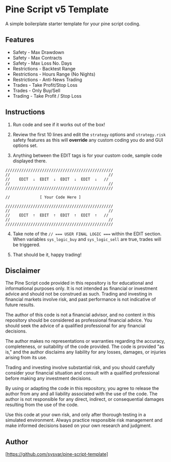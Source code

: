 # Pine Script v5 Template
A simple boilerplate starter template for your pine script coding.

## Features
* Safety - Max Drawdown
* Safety - Max Contracts
* Safety - Max Loss No. Days
* Restrictions - Backtest Range
* Restrictions - Hours Range (No Nights)
* Restrictions - Anti-News Trading
* Trades - Take Profit/Stop Loss
* Trades - Only Buy/Sell
* Trading - Take Profit / Stop Loss


## Instructions
1. Run code and see if it works out of the box!

2. Review the first 10 lines and edit the `strategy` options and `strategy.risk` safety features as this will **override** any custom coding you do and GUI options set.

3. Anything between the EDIT tags is for your custom code, sample code displayed there.

```
///////////////////////////////////////////////
//                                           //
//    EDIT  ⇣  EDIT  ⇣  EDIT  ⇣  EDIT  ⇣   //
//                                           //
///////////////////////////////////////////////

//             [ Your Code Here ]

///////////////////////////////////////////////
//                                           //
//    EDIT  ⇡  EDIT  ⇡  EDIT  ⇡  EDIT  ⇡   //
//                                           //
///////////////////////////////////////////////
```

4. Take note of the `// === USER FINAL LOGIC ===` within the EDIT section. When variables `sys_logic_buy` and `sys_logic_sell` are true, trades will be triggered. 

5. That should be it, happy trading!

## Disclaimer
The Pine Script code provided in this repository is for educational and informational purposes only. It is not intended as financial or investment advice and should not be construed as such. Trading and investing in financial markets involve risk, and past performance is not indicative of future results.

The author of this code is not a financial advisor, and no content in this repository should be considered as professional financial advice. You should seek the advice of a qualified professional for any financial decisions.

The author makes no representations or warranties regarding the accuracy, completeness, or suitability of the code provided. The code is provided "as is," and the author disclaims any liability for any losses, damages, or injuries arising from its use.

Trading and investing involve substantial risk, and you should carefully consider your financial situation and consult with a qualified professional before making any investment decisions.

By using or adapting the code in this repository, you agree to release the author from any and all liability associated with the use of the code. The author is not responsible for any direct, indirect, or consequential damages resulting from the use of the code.

Use this code at your own risk, and only after thorough testing in a simulated environment. Always practice responsible risk management and make informed decisions based on your own research and judgment.

## Author
[https://github.com/sysvar/pine-script-template]
